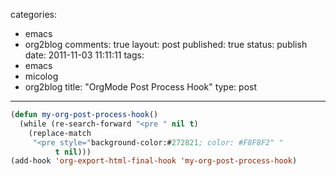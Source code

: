 categories: 
  - emacs
  - org2blog
comments: true
layout: post
published: true
status: publish
date: 2011-11-03 11:11:11
tags: 
  - emacs
  - micolog
  - org2blog
title: "OrgMode Post Process Hook"
type: post
---

```lisp
(defun my-org-post-process-hook()
  (while (re-search-forward "<pre " nil t)
    (replace-match
     "<pre style="background-color:#272821; color: #F8F8F2" "
          t nil)))
(add-hook 'org-export-html-final-hook 'my-org-post-process-hook)
```

